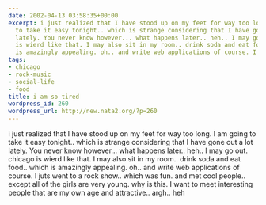 ```yaml
---
date: 2002-04-13 03:58:35+00:00
excerpt: i just realized that I have stood up on my feet for way too long. I am going
  to take it easy tonight.. which is strange considering that I have gone out a lot
  lately. You never know however... what happens later.. heh.. I may go out. chicago
  is wierd like that. I may also sit in my room.. drink soda and eat food.. which
  is amazingly appealing. oh.. and write web applications of course. I juts wen...
tags:
- chicago
- rock-music
- social-life
- food
title: i am so tired
wordpress_id: 260
wordpress_url: http://new.nata2.org/?p=260
---
```


i just realized that I have stood up on my feet for way too long. I am going to take it easy tonight.. which is strange considering that I have gone out a lot lately. You never know however... what happens later.. heh.. I may go out. chicago is wierd like that. I may also sit in my room.. drink soda and eat food.. which is amazingly appealing. oh.. and write web applications of course. I juts went to a rock show.. which was fun. and met cool people.. except all of the girls are very young. why is this. I want to meet interesting people that are my own age and attractive.. argh.. heh